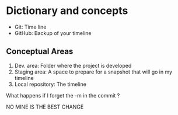 # Dictionary and concepts 

- Git: Time line
- GitHub: Backup of your timeline

## Conceptual Areas

1. Dev. area: Folder where the project is developed
2. Staging area: A space to prepare for a snapshot that will go in my timeline
3. Local repository: The timeline

What happens if I forget the -m in the commit ?

NO MINE IS THE BEST CHANGE
